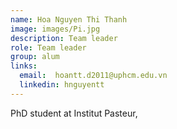 ```yaml
---
name: Hoa Nguyen Thi Thanh
image: images/Pi.jpg
description: Team leader
role: Team leader
group: alum
links:
  email:  hoantt.d2011@uphcm.edu.vn
  linkedin: hnguyentt
---
```


PhD student at Institut Pasteur, 
